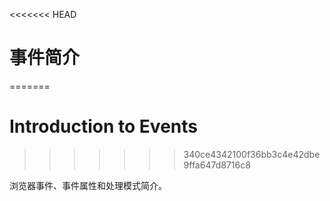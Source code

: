 <<<<<<< HEAD
# 事件简介
=======
# Introduction to Events
>>>>>>> 340ce4342100f36bb3c4e42dbe9ffa647d8716c8

浏览器事件、事件属性和处理模式简介。
